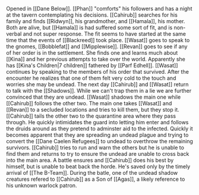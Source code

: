 Opened in [[Dane Below]]. [[Phan]] "comforts" his followers and has a night at the tavern contemplating his decisions. [[Cahirub]] searches for his family and finds [[Ridwyn]], his grandmother, and [[Hamala]], his mother. Both are alive, but [[Hamala]] is had suffered some sort of fit, and is non-verbal and not super response. The fit seems to have started at the same time that the events of [[Blackreed]] took place. [[Wasat]] goes to speak to the gnomes, [[Bobblefat]] and [[Mipplewise]]. [[Revan]] goes to see if any of her order is in the settlement. She finds one and learns much about [[Kina]] and her previous attempts to take over the world. Apparently she has [[Kina's Children|7 children]] fathered by [[Parf Edhell]]. [[Wasat]] continues by speaking to the members of his order that survived. After the encounter he realizes that one of them felt very cold to the touch and worries she may be undead. The next day [[Cahirub]] and [[Wasat]] return to talk with the [[Shadows]]. While we can't trap them in a lie we are further convinced that they are undead. [[Wasat]] shadows the main one while [[Cahirub]] follows the other two. The main one takes [[Wasat]] and [[Revan]] to a secluded locations and tries to kill them, but they stop it. [[Cahirub]] tails the other two to the quarantine area where they pass through. He quickly intimidates the guard into letting him enter and follows the druids around as they pretend to adminster aid to the infected. Quickly it becomes apparent that they are spreading an undead plague and trying to convert the [[Dane Caelen Refugees]] to undead to overthrow the remaining survivors. [[Cahirub]] tries to run and warn the others but he is unable to find them and returns to try to ensure the undead are unable to cross back into the main area. A battle ensures and [[Cahirub]] does his best by himself, but is unable to beat back the horde. He's saved only by the timely arrival of [[The B-Team]]. During the batle, one of the undead shadow creatures refered to [[Cahirub]] as a Son of [[Agas]], a likely reference to his unknown warlock patron.